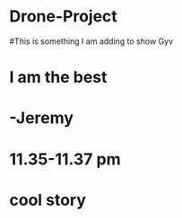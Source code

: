 # Drone-Project



#This is something I am adding to show Gyv
# I am the best
#               -Jeremy
# 11.35-11.37 pm
# cool story

